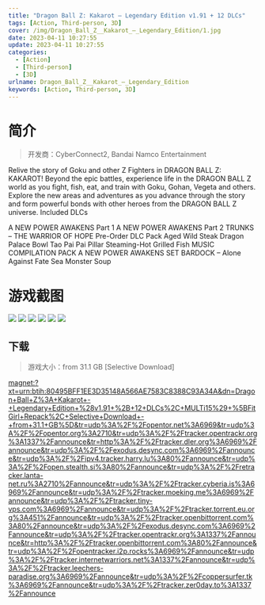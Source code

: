 ```yaml
---
title: "Dragon Ball Z: Kakarot – Legendary Edition v1.91 + 12 DLCs"
tags: [Action, Third-person, 3D]
cover: /img/Dragon_Ball_Z__Kakarot_–_Legendary_Edition/1.jpg
date: 2023-04-11 10:27:55
update: 2023-04-11 10:27:55
categories: 
  - [Action]
  - [Third-person]
  - [3D]
urlname: Dragon_Ball_Z__Kakarot_–_Legendary_Edition
keywords: [Action, Third-person, 3D]
---
```

# 简介

> 开发商：CyberConnect2, Bandai Namco Entertainment

Relive the story of Goku and other Z Fighters in DRAGON BALL Z: KAKAROT! Beyond the epic battles, experience life in the DRAGON BALL Z world as you fight, fish, eat, and train with Goku, Gohan, Vegeta and others. Explore the new areas and adventures as you advance through the story and form powerful bonds with other heroes from the DRAGON BALL Z universe.
Included DLCs

A NEW POWER AWAKENS Part 1
A NEW POWER AWAKENS Part 2
TRUNKS – THE WARRIOR OF HOPE
Pre-Order DLC Pack
Aged Wild Steak
Dragon Palace Bowl
Tao Pai Pai Pillar
Steaming-Hot Grilled Fish
MUSIC COMPILATION PACK
A NEW POWER AWAKENS SET
BARDOCK – Alone Against Fate
Sea Monster Soup

# 游戏截图

![](/img/Dragon_Ball_Z__Kakarot_–_Legendary_Edition/2.jpg)
![](/img/Dragon_Ball_Z__Kakarot_–_Legendary_Edition/3.jpg)
![](/img/Dragon_Ball_Z__Kakarot_–_Legendary_Edition/4.jpg)
![](/img/Dragon_Ball_Z__Kakarot_–_Legendary_Edition/5.jpg)
![](/img/Dragon_Ball_Z__Kakarot_–_Legendary_Edition/6.jpg)
![](/img/Dragon_Ball_Z__Kakarot_–_Legendary_Edition/7.jpg)


## 下载

> 游戏大小：from 31.1 GB [Selective Download]

[magnet:?xt=urn:btih:80495BFF1EE3D35148A566AE7583C8388C93A34A&amp;dn=Dragon+Ball+Z%3A+Kakarot+-+Legendary+Edition+%28v1.91+%2B+12+DLCs%2C+MULTi15%29+%5BFitGirl+Repack%2C+Selective+Download+-+from+31.1+GB%5D&amp;tr=udp%3A%2F%2Fopentor.net%3A6969&amp;tr=udp%3A%2F%2Fopentor.org%3A2710&amp;tr=udp%3A%2F%2Ftracker.opentrackr.org%3A1337%2Fannounce&amp;tr=http%3A%2F%2Ftracker.dler.org%3A6969%2Fannounce&amp;tr=udp%3A%2F%2Fexodus.desync.com%3A6969%2Fannounce&amp;tr=udp%3A%2F%2Fipv4.tracker.harry.lu%3A80%2Fannounce&amp;tr=udp%3A%2F%2Fopen.stealth.si%3A80%2Fannounce&amp;tr=udp%3A%2F%2Fretracker.lanta-net.ru%3A2710%2Fannounce&amp;tr=udp%3A%2F%2Ftracker.cyberia.is%3A6969%2Fannounce&amp;tr=udp%3A%2F%2Ftracker.moeking.me%3A6969%2Fannounce&amp;tr=udp%3A%2F%2Ftracker.tiny-vps.com%3A6969%2Fannounce&amp;tr=udp%3A%2F%2Ftracker.torrent.eu.org%3A451%2Fannounce&amp;tr=udp%3A%2F%2Ftracker.openbittorrent.com%3A80%2Fannounce&amp;tr=udp%3A%2F%2Fexodus.desync.com%3A6969%2Fannounce&amp;tr=udp%3A%2F%2Ftracker.opentrackr.org%3A1337%2Fannounce&amp;tr=http%3A%2F%2Ftracker.openbittorrent.com%3A80%2Fannounce&amp;tr=udp%3A%2F%2Fopentracker.i2p.rocks%3A6969%2Fannounce&amp;tr=udp%3A%2F%2Ftracker.internetwarriors.net%3A1337%2Fannounce&amp;tr=udp%3A%2F%2Ftracker.leechers-paradise.org%3A6969%2Fannounce&amp;tr=udp%3A%2F%2Fcoppersurfer.tk%3A6969%2Fannounce&amp;tr=udp%3A%2F%2Ftracker.zer0day.to%3A1337%2Fannounce](magnet:?xt=urn:btih:80495BFF1EE3D35148A566AE7583C8388C93A34A&amp;dn=Dragon+Ball+Z%3A+Kakarot+-+Legendary+Edition+%28v1.91+%2B+12+DLCs%2C+MULTi15%29+%5BFitGirl+Repack%2C+Selective+Download+-+from+31.1+GB%5D&amp;tr=udp%3A%2F%2Fopentor.net%3A6969&amp;tr=udp%3A%2F%2Fopentor.org%3A2710&amp;tr=udp%3A%2F%2Ftracker.opentrackr.org%3A1337%2Fannounce&amp;tr=http%3A%2F%2Ftracker.dler.org%3A6969%2Fannounce&amp;tr=udp%3A%2F%2Fexodus.desync.com%3A6969%2Fannounce&amp;tr=udp%3A%2F%2Fipv4.tracker.harry.lu%3A80%2Fannounce&amp;tr=udp%3A%2F%2Fopen.stealth.si%3A80%2Fannounce&amp;tr=udp%3A%2F%2Fretracker.lanta-net.ru%3A2710%2Fannounce&amp;tr=udp%3A%2F%2Ftracker.cyberia.is%3A6969%2Fannounce&amp;tr=udp%3A%2F%2Ftracker.moeking.me%3A6969%2Fannounce&amp;tr=udp%3A%2F%2Ftracker.tiny-vps.com%3A6969%2Fannounce&amp;tr=udp%3A%2F%2Ftracker.torrent.eu.org%3A451%2Fannounce&amp;tr=udp%3A%2F%2Ftracker.openbittorrent.com%3A80%2Fannounce&amp;tr=udp%3A%2F%2Fexodus.desync.com%3A6969%2Fannounce&amp;tr=udp%3A%2F%2Ftracker.opentrackr.org%3A1337%2Fannounce&amp;tr=http%3A%2F%2Ftracker.openbittorrent.com%3A80%2Fannounce&amp;tr=udp%3A%2F%2Fopentracker.i2p.rocks%3A6969%2Fannounce&amp;tr=udp%3A%2F%2Ftracker.internetwarriors.net%3A1337%2Fannounce&amp;tr=udp%3A%2F%2Ftracker.leechers-paradise.org%3A6969%2Fannounce&amp;tr=udp%3A%2F%2Fcoppersurfer.tk%3A6969%2Fannounce&amp;tr=udp%3A%2F%2Ftracker.zer0day.to%3A1337%2Fannounce)